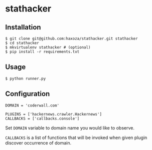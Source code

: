 stathacker
==========

Installation
------------

    $ git clone git@github.com:haxoza/stathacker.git stathacker
    $ cd stathacker
    $ mkvirtualenv stathacker # (optional)
    $ pip install -r requirements.txt


Usage
-----

    $ python runner.py


Configuration
-------------

    DOMAIN = 'coderwall.com'

    PLUGINS = ['hackernews.crawler.Hackernews']
    CALLBACKS = ['callbacks.console']


Set `DOMAIN` variable to domain name you would like to observe.

`CALLBACKS` is a list of functions that will be invoked when given plugin discover occurrence of domain.
